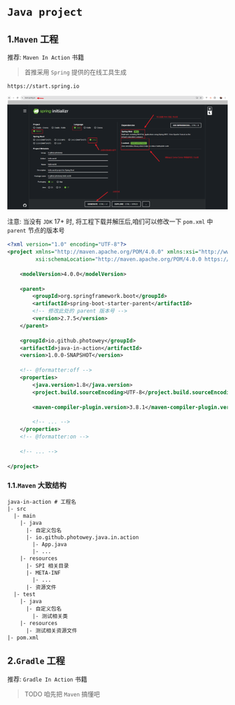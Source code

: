 # `Java project`

## 1.`Maven` 工程

推荐: `Maven In Action` 书籍

> 首推采用 `Spring` 提供的在线工具生成

```http
https://start.spring.io
```

![start_spring_io](./assets/start_spring_io.png)



注意: 当没有 `JDK` 17+ 时, 将工程下载并解压后,咱们可以修改一下 `pom.xml` 中  `parent` 节点的版本号

```xml
<?xml version="1.0" encoding="UTF-8"?>
<project xmlns="http://maven.apache.org/POM/4.0.0" xmlns:xsi="http://www.w3.org/2001/XMLSchema-instance"
         xsi:schemaLocation="http://maven.apache.org/POM/4.0.0 https://maven.apache.org/xsd/maven-4.0.0.xsd">

    <modelVersion>4.0.0</modelVersion>

    <parent>
        <groupId>org.springframework.boot</groupId>
        <artifactId>spring-boot-starter-parent</artifactId>
        <!-- 修改此处的 parent 版本号 -->
        <version>2.7.5</version>
    </parent>

    <groupId>io.github.photowey</groupId>
    <artifactId>java-in-action</artifactId>
    <version>1.0.0-SNAPSHOT</version>

    <!-- @formatter:off -->
    <properties>
        <java.version>1.8</java.version>
        <project.build.sourceEncoding>UTF-8</project.build.sourceEncoding>

        <maven-compiler-plugin.version>3.8.1</maven-compiler-plugin.version>
        
        <!-- ... -->
    </properties>
    <!-- @formatter:on -->

    <!-- ... -->

</project>

```

### 1.1.`Maven` 大致结构

```shell
java-in-action # 工程名
|- src
  |- main
    |- java
      |- 自定义包名
      |- io.github.photowey.java.in.action
        |- App.java
        |- ...
    |- resources
      |- SPI 相关目录
      |- META-INF
      	|- ...
      |- 资源文件
  |- test
    |- java
      |- 自定义包名
        |- 测试相关类
    |- resources
      |- 测试相关资源文件
|- pom.xml
```



## 2.`Gradle` 工程

推荐: `Gradle In Action` 书籍

> TODO 咱先把 `Maven` 搞懂吧
